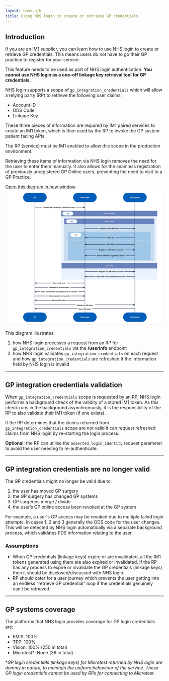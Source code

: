```yaml
---
layout: base.njk
title: Using NHS login to create or retrieve GP credentials
---
```


## Introduction

If you are an IM1 supplier, you can learn how to use NHS login to create or retrieve GP credentials. This means users do not have to go their GP practice to register for your service.

This feature needs to be used as part of NHS login authentication. **You cannot use NHS login as a one-off linkage key retrieval tool for GP credentials.**

NHS login supports a scope of `gp_integration_credentials` which will allow a relying party (RP) to retrieve the following user claims:

- Account ID
- ODS Code
- Linkage Key

These three pieces of information are required by IM1 paired services to create an IM1 token, which is then used by the RP to invoke the GP system patient facing APIs. 

The RP (service) must be IM1 enabled to allow this scope in the production environment. 

Retrieving these items of information via NHS login removes the need for the user to enter them manually. It also allows for the seamless registration of previously unregistered GP Online users, preventing the need to visit to a GP Practice.

<div class="design-example">
<a href="https://raw.githubusercontent.com/nhsconnect/nhslogin/main/src/images/gp-credentials-diagram.png" class="design-example__pop-out" target="_blank">Open this diagram in new window</a>
    <div class="code-embed">
    <img class="nhsuk-image__img" src="https://github.com/nhsconnect/nhslogin/raw/main/src/images/gp-credentials-diagram.png" alt="Diagram illustrating GP credentials request and validation">
</div>
</div>

This diagram illustrates:
1. how NHS login processes a request from an RP for `gp_integration_credentials` via the **/userinfo** endpoint
2. how NHS login validates `gp_integration_credentials` on each request and how `gp_integration_credentials` are refreshed if the information held by NHS login is invalid

---

## GP integration credentials validation

When `gp_integration_credentials` scope is requested by an RP, NHS login performs a background check of the validity of a stored IM1 token. As this check runs in the background asynchronously, it is the responsibility of the RP to also validate their IM1 token (if one exists).

If the RP determines that the claims returned from `gp_integration_credentials` scope are not valid it can request refreshed claims from NHS login by re-starting the login process.

**Optional**: the RP can utilise the `asserted_login_identity` request parameter to avoid the user needing to re-authenticate.

---

## GP integration credentials are no longer valid

The GP credentials might no longer be valid due to:

1. the user has moved GP surgery
2. the GP surgery has changed GP systems
3. GP surgeries merge / divide
4. the user’s GP online access been revoked at the GP system

For example, a user's GP access may be revoked due to multiple failed login attempts. In cases 1, 2 and 3 generally the ODS code for the user changes. This will be detected by NHS login automatically via a separate background process, which validates PDS information relating to the user.

### Assumptions

- When GP credentials (linkage keys) expire or are invalidated, all the IM1 tokens generated using them are also expired or invalidated. If the RP has any process to expire or invalidate the GP credentials (linkage keys) then it should be disclosed/discussed with NHS login.
- RP should cater for a user journey which prevents the user getting into an endless “retrieve GP credential” loop if the credentials genuinely can’t be retrieved.

---

## GP systems coverage

The platforms that NHS login provides coverage for GP login credentials are:

- EMIS: 100%
- TPP: 100%
- Vision: 100% (250 in total)
- Microtest*: None (36 in total)

**GP login credentials (linkage keys) for Microtest returned by NHS login are dummy in nature, to maintain the uniform behaviour of the service. These GP login credentials cannot be used by RPs for connecting to Microtest.*